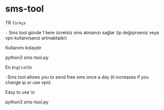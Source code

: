 # sms-tool
 TR `Türkçe` 
 
`-` Sms tool günde 1 kere ücretsiz sms atmanızı sağlar (ip değişirseniz veya vpn kullanırsanız artmaktadır)

Kullanımı kolaydır 

python3 sms-tool.py




En `English`\n

`-`Sms tool allows you to send free sms once a day (it increases if you change ip or use vpn)

Easy to use \n

python3 sms-tool.py
